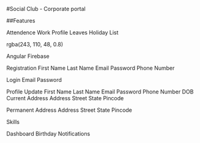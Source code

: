 #Social Club - Corporate portal

##Features

  Attendence
  Work
  Profile
  Leaves
  Holiday List

  rgba(243, 110, 48, 0.8)

  Angular
  Firebase

  Registration
    First Name
    Last Name
    Email
    Password
    Phone Number

  Login
    Email
    Password

Profile Update
  First Name
  Last Name
  Email
  Password
  Phone Number
  DOB
  Current Address
    Address
    Street
    State
    Pincode

  Permanent Address
    Address
    Street
    State
    Pincode


Skills


Dashboard
    Birthday Notifications
